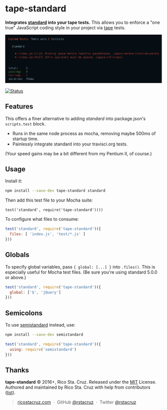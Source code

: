 # tape-standard

**Integrates [standard] into your tape tests.** This allows you to enforce a "one true" JavaScript coding style in your project via [tape][] tests.

![](https://raw.githubusercontent.com/rstacruz/tape-standard/gh-pages/screenshot.png)

[![Status](https://travis-ci.org/rstacruz/tape-standard.svg?branch=master)](https://travis-ci.org/rstacruz/tape-standard "See test builds")

## Features

This offers a finer alternative to adding *standard* into package.json's `scripts.test` block.

* Runs in the same node process as mocha, removing maybe 500ms of startup time.
* Painlessly integrate standard into your travisci.org tests.

(Your speed gains may be a bit different from my Pentium II, of course.)

## Usage

Install it:

```sh
npm install --save-dev tape-standard standard
```

Then add this test file to your Mocha suite:

```jsj
test('standard', require('tape-standard')())
```

To configure what files to consume:

```js
test('standard', require('tape-standard')({
  files: [ 'index.js', 'test/*.js' ]
}))
```

## Globals

To specify global variables, pass `{ global: [...] }` into `.files()`. This is especially useful for Mocha test files. (Be sure you're using standard 5.0.0 or above.)

```js
test('standard', require('tape-standard')({
  global: ['$', 'jQuery']
}))
```

## Semicolons

To use [semistandard] instead, use:

```sh
npm install --save-dev semistandard
```

```js
test('standard', require('tape-standard')({
  using: require('semistandard')
}))
```

[semistandard]: https://github.com/Flet/semistandard
[standard]: https://www.npmjs.com/package/standard
[tape]: https://github.com/substack/tape

## Thanks

**tape-standard** © 2016+, Rico Sta. Cruz. Released under the [MIT] License.<br>
Authored and maintained by Rico Sta. Cruz with help from contributors ([list][contributors]).

> [ricostacruz.com](http://ricostacruz.com) &nbsp;&middot;&nbsp;
> GitHub [@rstacruz](https://github.com/rstacruz) &nbsp;&middot;&nbsp;
> Twitter [@rstacruz](https://twitter.com/rstacruz)

[MIT]: http://mit-license.org/
[contributors]: http://github.com/rstacruz/tape-standard/contributors
